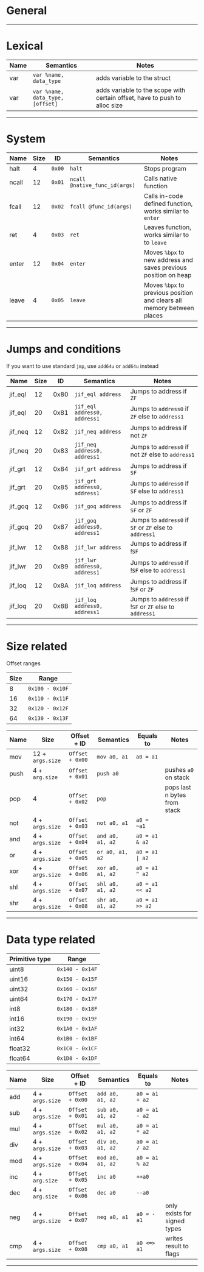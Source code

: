 # General

---

# Lexical

| Name | Semantics                        | Notes                                                                      |
| ---- | -------------------------------- | -------------------------------------------------------------------------- |
| var  | `var %name, data_type`           | adds variable to the struct                                                |
| var  | `var %name, data_type, [offset]` | adds variable to the scope with certain offset, have to push to alloc size |

---

# System

| Name  | Size | ID     | Semantics                     | Notes                                                                  |
| ----- | ---- | ------ | ----------------------------- | ---------------------------------------------------------------------- |
| halt  | 4    | `0x00` | `halt`                        | Stops program                                                          |
| ncall | 12   | `0x01` | `ncall @native_func_id(args)` | Calls native function                                                  |
| fcall | 12   | `0x02` | `fcall @func_id(args)`        | Calls in-code defined function, works similar to `enter`               |
| ret   | 4    | `0x03` | `ret`                         | Leaves function, works similar to to `leave`                           |
| enter | 12   | `0x04` | `enter`                       | Moves `%bpx` to new address and saves previous position on heap        |
| leave | 4    | `0x05` | `leave`                       | Moves `%bpx` to previous position and clears all memory between places |

---

# Jumps and conditions

If you want to use standard `jmp`, use `add64u` or `add64u` instead

| Name    | Size | ID   | Semantics                    | Notes                                                   |
| ------- | ---- | ---- | ---------------------------- | ------------------------------------------------------- |
| jif_eql | 12   | 0x80 | `jif_eql address`            | Jumps to address if `ZF`                                |
| jif_eql | 20   | 0x81 | `jif_eql address0, address1` | Jumps to `address0` if `ZF` else to `address1`          |
| jif_neq | 12   | 0x82 | `jif_neq address`            | Jumps to address if not `ZF`                            |
| jif_neq | 20   | 0x83 | `jif_neq address0, address1` | Jumps to `address0` if not `ZF` else to `address1`      |
| jif_grt | 12   | 0x84 | `jif_grt address`            | Jumps to address if `SF`                                |
| jif_grt | 20   | 0x85 | `jif_grt address0, address1` | Jumps to `address0` if `SF` else to `address1`          |
| jif_goq | 12   | 0x86 | `jif_goq address`            | Jumps to address if `SF` or `ZF`                        |
| jif_goq | 20   | 0x87 | `jif_goq address0, address1` | Jumps to `address0` if `SF` or `ZF` else to `address1`  |
| jif_lwr | 12   | 0x88 | `jif_lwr address`            | Jumps to address if !`SF`                               |
| jif_lwr | 20   | 0x89 | `jif_lwr address0, address1` | Jumps to `address0` if !`SF` else to `address1`         |
| jif_loq | 12   | 0x8A | `jif_loq address`            | Jumps to address if !`SF` or `ZF`                       |
| jif_loq | 20   | 0x8B | `jif_loq address0, address1` | Jumps to `address0` if !`SF` or `ZF` else to `address1` |

---

# Size related

Offset ranges

| Size | Range           |
| ---- | --------------- |
| 8    | `0x100 - 0x10F` |
| 16   | `0x110 - 0x11F` |
| 32   | `0x120 - 0x12F` |
| 64   | `0x130 - 0x13F` |

| Name | Size             | Offset + ID     | Semantics        | Equals to       | Notes                        |
| ---- | ---------------- | --------------- | ---------------- | --------------- | ---------------------------- |
| mov  | 12 + `args.size` | `Offset + 0x00` | `mov a0, a1`     | `a0 = a1`       |                              |
| push | 4 + `arg.size`   | `Offset + 0x01` | `push a0`        |                 | pushes `a0` on stack         |
| pop  | 4                | `Offset + 0x02` | `pop`            |                 | pops last n bytes from stack |
| not  | 4 + `args.size`  | `Offset + 0x03` | `not a0, a1`     | `a0 = ~a1`      |                              |
| and  | 4 + `args.size`  | `Offset + 0x04` | `and a0, a1, a2` | `a0 = a1 & a2`  |                              |
| or   | 4 + `args.size`  | `Offset + 0x05` | `or a0, a1, a2`  | `a0 = a1 \| a2` |                              |
| xor  | 4 + `args.size`  | `Offset + 0x06` | `xor a0, a1, a2` | `a0 = a1 ^ a2`  |                              |
| shl  | 4 + `args.size`  | `Offset + 0x07` | `shl a0, a1, a2` | `a0 = a1 << a2` |                              |
| shr  | 4 + `args.size`  | `Offset + 0x08` | `shr a0, a1, a2` | `a0 = a1 >> a2` |                              |

---

# Data type related

| Primitive type | Range           |
| -------------- | --------------- |
| uint8          | `0x140 - 0x14F` |
| uint16         | `0x150 - 0x15F` |
| uint32         | `0x160 - 0x16F` |
| uint64         | `0x170 - 0x17F` |
| int8           | `0x180 - 0x18F` |
| int16          | `0x190 - 0x19F` |
| int32          | `0x1A0 - 0x1AF` |
| int64          | `0x1B0 - 0x1BF` |
| float32        | `0x1C0 - 0x1CF` |
| float64        | `0x1D0 - 0x1DF` |

| Name | Size            | Offset + ID     | Semantics        | Equals to      | Notes                        |
| ---- | --------------- | --------------- | ---------------- | -------------- | ---------------------------- |
| add  | 4 + `args.size` | `Offset + 0x00` | `add a0, a1, a2` | `a0 = a1 + a2` |                              |
| sub  | 4 + `args.size` | `Offset + 0x01` | `sub a0, a1, a2` | `a0 = a1 - a2` |                              |
| mul  | 4 + `args.size` | `Offset + 0x02` | `mul a0, a1, a2` | `a0 = a1 * a2` |                              |
| div  | 4 + `args.size` | `Offset + 0x03` | `div a0, a1, a2` | `a0 = a1 / a2` |                              |
| mod  | 4 + `args.size` | `Offset + 0x04` | `mod a0, a1, a2` | `a0 = a1 % a2` |                              |
| inc  | 4 + `arg.size`  | `Offset + 0x05` | `inc a0`         | `++a0`         |                              |
| dec  | 4 + `arg.size`  | `Offset + 0x06` | `dec a0`         | `--a0`         |                              |
| neg  | 4 + `args.size` | `Offset + 0x07` | `neg a0, a1`     | `a0 = -a1`     | only exists for signed types |
| cmp  | 4 + `args.size` | `Offset + 0x08` | `cmp a0, a1`     | `a0 <=> a1`    | writes result to flags       |

---
